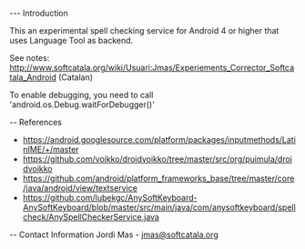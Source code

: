 
--- Introduction

This an experimental spell checking service for Android 4 or higher that uses Language Tool as backend.

See notes: http://www.softcatala.org/wiki/Usuari:Jmas/Experiements_Corrector_Softcatala_Android (Catalan)

To enable debugging, you need to call 'android.os.Debug.waitForDebugger()'

-- References

* https://android.googlesource.com/platform/packages/inputmethods/LatinIME/+/master
* https://github.com/voikko/droidvoikko/tree/master/src/org/puimula/droidvoikko
* https://github.com/android/platform_frameworks_base/tree/master/core/java/android/view/textservice
* https://github.com/lubekgc/AnySoftKeyboard-AnySoftKeyboard/blob/master/src/main/java/com/anysoftkeyboard/spellcheck/AnySpellCheckerService.java

-- Contact Information
Jordi Mas - jmas@softcatala.org


